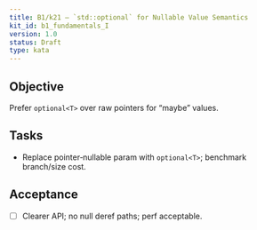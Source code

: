 ```yaml
---
title: B1/k21 — `std::optional` for Nullable Value Semantics
kit_id: b1_fundamentals_I
version: 1.0
status: Draft
type: kata
---
```

## Objective
Prefer `optional<T>` over raw pointers for “maybe” values.
## Tasks
- Replace pointer‑nullable param with `optional<T>`; benchmark branch/size cost.
## Acceptance
- [ ] Clearer API; no null deref paths; perf acceptable.